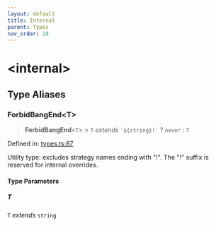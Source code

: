 ```yaml
---
layout: default
title: Internal
parent: Types
nav_order: 28
---
```


# \<internal\>

## Type Aliases

### ForbidBangEnd\<T\>

> **ForbidBangEnd**\<`T`\> = `T` _extends_ `` `${string}!` `` ? `never` : `T`

Defined in: [types.ts:87](https://github.com/react18-tools/git-json-resolver/blob/1c522503a4da2b0c40b914a11887e11d24ab51da/lib/src/types.ts#L87)

Utility type: excludes strategy names ending with "!".
The "!" suffix is reserved for internal overrides.

#### Type Parameters

##### T

`T` _extends_ `string`
